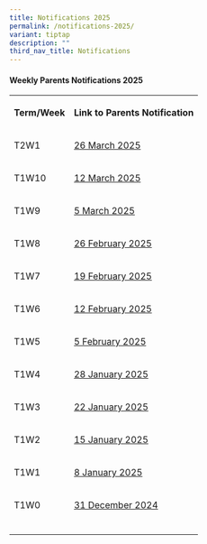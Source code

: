 ```yaml
---
title: Notifications 2025
permalink: /notifications-2025/
variant: tiptap
description: ""
third_nav_title: Notifications
---
```

<h4><strong>Weekly Parents Notifications 2025</strong></h4>
<table style="minWidth: 50px">
<colgroup>
<col>
<col>
</colgroup>
<tbody>
<tr>
<th rowspan="1" colspan="1">
<p>Term/Week</p>
</th>
<th rowspan="1" colspan="1">
<p><strong>Link to Parents Notification</strong>
</p>
</th>
</tr>
<tr>
<td rowspan="1" colspan="1">
<p>T2W1</p>
</td>
<td rowspan="1" colspan="1">
<p><a href="/files/Notifications/2025/2025_T2W1_Parents_Notification__2025_03_26_.pdf" rel="noopener nofollow" target="_blank">26 March 2025</a>
</p>
</td>
</tr>
<tr>
<td rowspan="1" colspan="1">
<p>T1W10</p>
</td>
<td rowspan="1" colspan="1">
<p><a href="/files/Notifications/2025/2025_T1W10_Parents_Notification__2025_03_12_.pdf" rel="noopener nofollow" target="_blank">12 March 2025</a>
</p>
</td>
</tr>
<tr>
<td rowspan="1" colspan="1">
<p>T1W9</p>
</td>
<td rowspan="1" colspan="1">
<p><a href="/files/Notifications/2025/2025_T1W9_Parents_Notification__2025_03_05_.pdf" rel="noopener nofollow" target="_blank">5 March 2025</a>
</p>
</td>
</tr>
<tr>
<td rowspan="1" colspan="1">
<p>T1W8</p>
</td>
<td rowspan="1" colspan="1">
<p><a href="/files/Notifications/2025/2025_T1W8_Parents_Notification__2025_02_26_.pdf" rel="noopener nofollow" target="_blank">26 February 2025</a>
</p>
</td>
</tr>
<tr>
<td rowspan="1" colspan="1">
<p>T1W7</p>
</td>
<td rowspan="1" colspan="1">
<p><a href="/files/Notifications/2025/2025_T1W7_Parents_Notification__2025_02_19_.pdf" rel="noopener nofollow" target="_blank">19 February 2025</a>
</p>
</td>
</tr>
<tr>
<td rowspan="1" colspan="1">
<p>T1W6</p>
</td>
<td rowspan="1" colspan="1">
<p><a href="/files/Notifications/2025/2025_T1W6_Parents_Notification__2025_02_12_.pdf" rel="noopener nofollow" target="_blank">12 February 2025</a>
</p>
</td>
</tr>
<tr>
<td rowspan="1" colspan="1">
<p>T1W5</p>
</td>
<td rowspan="1" colspan="1">
<p><a href="/files/Notifications/2025/2025_T1W5_Parents_Notification__2025_02_05_.pdf" rel="noopener nofollow" target="_blank">5 February 2025</a>
</p>
</td>
</tr>
<tr>
<td rowspan="1" colspan="1">
<p>T1W4</p>
</td>
<td rowspan="1" colspan="1">
<p><a href="/files/Notifications/2025/2025_T1W4_Parents_Notification__2025_01_28_.pdf" rel="noopener nofollow" target="_blank">28 January 2025</a>
</p>
</td>
</tr>
<tr>
<td rowspan="1" colspan="1">
<p>T1W3</p>
</td>
<td rowspan="1" colspan="1">
<p><a href="/files/Notifications/2025/2025_T1W3_Parents_Notification__2025_01_22_.pdf" rel="noopener nofollow" target="_blank">22 January 2025</a>
</p>
</td>
</tr>
<tr>
<td rowspan="1" colspan="1">
<p>T1W2</p>
</td>
<td rowspan="1" colspan="1">
<p><a href="/files/Notifications/2025/2025_T1W2_Parents_Notification__2025_01_15_.pdf" rel="noopener nofollow" target="_blank">15 January 2025</a>
</p>
</td>
</tr>
<tr>
<td rowspan="1" colspan="1">
<p>T1W1</p>
</td>
<td rowspan="1" colspan="1">
<p><a href="/files/Notifications/2025/2025_T1W1_Parents_Notification__2025_01_08_.pdf" rel="noopener nofollow" target="_blank">8 January 2025</a>
</p>
</td>
</tr>
<tr>
<td rowspan="1" colspan="1">
<p>T1W0</p>
</td>
<td rowspan="1" colspan="1">
<p><a href="/files/Notifications/2025/2025_T1W0_Parents_Notification__2024_12_31_.pdf" rel="noopener nofollow" target="_blank">31 December 2024</a>
</p>
</td>
</tr>
<tr>
<td rowspan="1" colspan="1">
<p></p>
</td>
<td rowspan="1" colspan="1">
<p></p>
</td>
</tr>
</tbody>
</table>
<p></p>